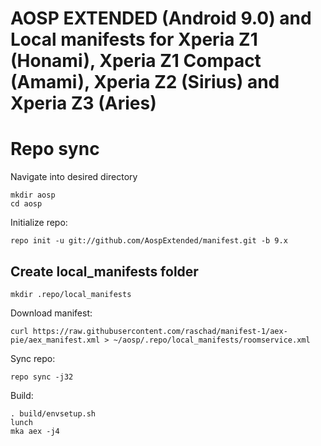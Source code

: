 AOSP EXTENDED (Android 9.0) and Local manifests for Xperia Z1 (Honami), Xperia Z1 Compact (Amami), Xperia Z2 (Sirius) and Xperia Z3 (Aries)
=====

Repo sync
=====
Navigate into desired directory
    
    mkdir aosp
    cd aosp
    
Initialize repo:

    repo init -u git://github.com/AospExtended/manifest.git -b 9.x

Create local_manifests folder
---------------
    mkdir .repo/local_manifests
    
Download manifest: 

    curl https://raw.githubusercontent.com/raschad/manifest-1/aex-pie/aex_manifest.xml > ~/aosp/.repo/local_manifests/roomservice.xml

Sync repo:

    repo sync -j32

Build:

    . build/envsetup.sh
    lunch
    mka aex -j4
